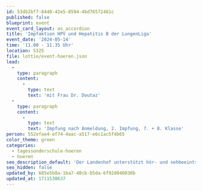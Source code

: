 ```yaml
---
id: 53db2bf7-8440-42e5-8594-4bd76572461c
published: false
blueprint: event
event_card_layout: as_accordion
title: 'Impfaktion HPV und Hepatitis B der LungenLiga'
event_date: '2024-05-14'
time: '11.00 - 11.35 Uhr'
location: S325
file: lottie/event-hoeren.json
lead:
  -
    type: paragraph
    content:
      -
        type: text
        text: 'mit Frau Dr. Doutaz'
  -
    type: paragraph
    content:
      -
        type: text
        text: 'Impfung nach Anmeldung, 2. Impfung, 7. + 8. Klasse'
person: 552efae4-ef74-4aac-a517-e6c1ac5f4b65
color_theme: green
categories:
  - tagessonderschule-hoeren
  - hoeren
seo_description_default: 'Der Landenhof unterstützt hör- und sehbeeinträchtigte Kinder & Jugendliche in ihrem selbstbestimmten Leben durch Förderung ihrer Fähigkeiten & Entwicklung'
seo_hidden: false
updated_by: 685e5b8a-1ba7-40cb-b5da-6f92d040030b
updated_at: 1711530637
---
```

